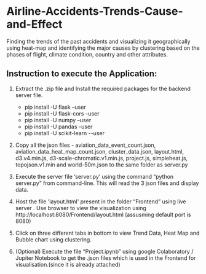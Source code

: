# Airline-Accidents-Trends-Cause-and-Effect
Finding the trends of the past accidents and visualizing it geographically using heat-map and identifying the major causes by clustering based on the phases of flight, climate condition, country and other attributes.

## Instruction to execute the Application:

1.	Extract the .zip file and Install the required packages for the backend server file.
	-	pip install -U flask –user
	-	pip install -U flask-cors –user
	-	pip install -U numpy –user
	-	pip install -U pandas –user
	-   pip install -U scikit-learn --user
	
2. Copy all the json files - aviation_data_event_count.json, aviation_data_heat_map_count.json, cluster_data.json, layout.html, d3.v4.min.js, d3-scale-chromatic.v1.min.js, project.js, simpleheat.js, topojson.v1.min and world-50m.json  to the same folder as server.py
	
3.	Execute the server file ‘server.py’ using the command “python server.py” from command-line. This will read the 3 json files and display data.

4.	Host the file 'layout.html' present in the folder “Frontend” using live server .
	Use browser to view the visualization using http://localhost:8080/Frontend/layout.html (assusming default port is 8080)

5. Click on three different tabs in bottom to view Trend Data, Heat Map and Bubble chart using clustering.

6.	(Optional) Execute the file “Project.ipynb” using google Colaboratory / Jupiter Notebook to get the .json files which is used in the Frontend for visualisation.(since it is already attached)
